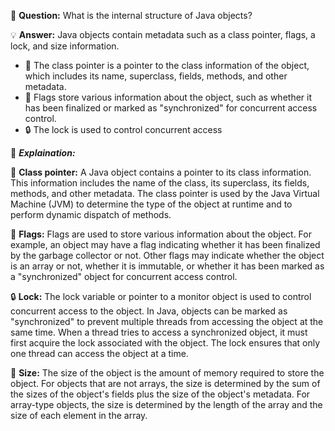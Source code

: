 🤔 **Question:** What is the internal structure of Java objects?

💡 **Answer:** Java objects contain metadata such as a class pointer, flags, a lock, and size information. 

- 🏫 The class pointer is a pointer to the class information of the object, which includes its name, superclass, fields, methods, and other metadata. 
- 🚩 Flags store various information about the object, such as whether it has been finalized or marked as "synchronized" for concurrent access control. 
- 🔒 The lock is used to control concurrent access

🤯  **_Explaination:_**

🏫 **Class pointer:** A Java object contains a pointer to its class information. This information includes the name of the class, its superclass, its fields, methods, and other metadata. The class pointer is used by the Java Virtual Machine (JVM) to determine the type of the object at runtime and to perform dynamic dispatch of methods.

🚩 **Flags:** Flags are used to store various information about the object. For example, an object may have a flag indicating whether it has been finalized by the garbage collector or not. Other flags may indicate whether the object is an array or not, whether it is immutable, or whether it has been marked as a "synchronized" object for concurrent access control.

🔒 **Lock:** The lock variable or pointer to a monitor object is used to control concurrent access to the object. In Java, objects can be marked as "synchronized" to prevent multiple threads from accessing the object at the same time. When a thread tries to access a synchronized object, it must first acquire the lock associated with the object. The lock ensures that only one thread can access the object at a time.

📏 **Size:** The size of the object is the amount of memory required to store the object. For objects that are not arrays, the size is determined by the sum of the sizes of the object's fields plus the size of the object's metadata. For array-type objects, the size is determined by the length of the array and the size of each element in the array.

